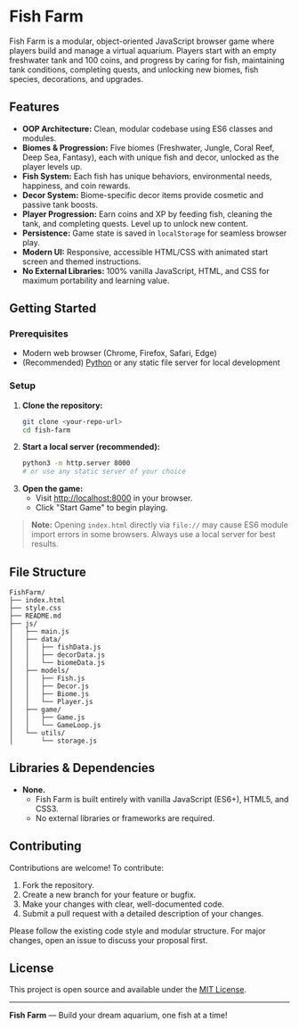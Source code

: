 # Fish Farm

Fish Farm is a modular, object-oriented JavaScript browser game where players build and manage a virtual aquarium. Players start with an empty freshwater tank and 100 coins, and progress by caring for fish, maintaining tank conditions, completing quests, and unlocking new biomes, fish species, decorations, and upgrades.

## Features

- **OOP Architecture:** Clean, modular codebase using ES6 classes and modules.
- **Biomes & Progression:** Five biomes (Freshwater, Jungle, Coral Reef, Deep Sea, Fantasy), each with unique fish and decor, unlocked as the player levels up.
- **Fish System:** Each fish has unique behaviors, environmental needs, happiness, and coin rewards.
- **Decor System:** Biome-specific decor items provide cosmetic and passive tank boosts.
- **Player Progression:** Earn coins and XP by feeding fish, cleaning the tank, and completing quests. Level up to unlock new content.
- **Persistence:** Game state is saved in `localStorage` for seamless browser play.
- **Modern UI:** Responsive, accessible HTML/CSS with animated start screen and themed instructions.
- **No External Libraries:** 100% vanilla JavaScript, HTML, and CSS for maximum portability and learning value.

## Getting Started

### Prerequisites
- Modern web browser (Chrome, Firefox, Safari, Edge)
- (Recommended) [Python](https://www.python.org/) or any static file server for local development

### Setup
1. **Clone the repository:**
   ```sh
   git clone <your-repo-url>
   cd fish-farm
   ```
2. **Start a local server (recommended):**
   ```sh
   python3 -m http.server 8000
   # or use any static server of your choice
   ```
3. **Open the game:**
   - Visit [http://localhost:8000](http://localhost:8000) in your browser.
   - Click "Start Game" to begin playing.

> **Note:** Opening `index.html` directly via `file://` may cause ES6 module import errors in some browsers. Always use a local server for best results.

## File Structure

```
FishFarm/
├── index.html
├── style.css
├── README.md
├── js/
│   ├── main.js
│   ├── data/
│   │   ├── fishData.js
│   │   ├── decorData.js
│   │   └── biomeData.js
│   ├── models/
│   │   ├── Fish.js
│   │   ├── Decor.js
│   │   ├── Biome.js
│   │   └── Player.js
│   ├── game/
│   │   ├── Game.js
│   │   └── GameLoop.js
│   └── utils/
│       └── storage.js
```

## Libraries & Dependencies

- **None.**
  - Fish Farm is built entirely with vanilla JavaScript (ES6+), HTML5, and CSS3.
  - No external libraries or frameworks are required.

## Contributing

Contributions are welcome! To contribute:
1. Fork the repository.
2. Create a new branch for your feature or bugfix.
3. Make your changes with clear, well-documented code.
4. Submit a pull request with a detailed description of your changes.

Please follow the existing code style and modular structure. For major changes, open an issue to discuss your proposal first.

## License

This project is open source and available under the [MIT License](LICENSE).

---

**Fish Farm** — Build your dream aquarium, one fish at a time! 